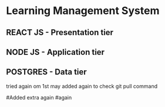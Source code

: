 # Learning Management System

## REACT JS - Presentation tier
## NODE JS - Application tier
## POSTGRES - Data tier
tried again om 1st may
added again to check git pull command

#Added extra again
#again
